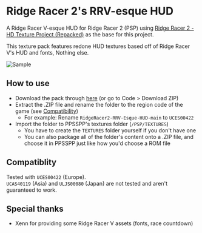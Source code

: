 # Ridge Racer 2's RRV-esque HUD

A Ridge Racer V-esque HUD for Ridge Racer 2 (PSP) using [Ridge Racer 2 - HD Texture Project (Repacked)](https://github.com/jcchikikomori/RidgeRacer2-HD-repacked) as the base for this project.

This texture pack features redone HUD textures based off of Ridge Racer V's HUD and fonts, Nothing else.

![Sample](https://github.com/dataDrawing/RidgeRacer2-RRV-Esque-HUD/blob/main/screenshots/UCES00422_00000.jpg?raw=true)

## How to use

- Download the pack through [here](https://github.com/dataDrawing/RidgeRacer2-RRV-Esque-HUD/archive/refs/heads/main.zip) (or go to Code > Download ZIP)
- Extract the .ZIP file and rename the folder to the region code of the game (see [Compatibility](https://github.com/dataDrawing/RidgeRacer2-RRV-Esque-HUD#compatiblity))
  - For example: Rename `RidgeRacer2-RRV-Esque-HUD-main` to `UCES00422`
- Import the folder to PPSSPP's textures folder (`/PSP/TEXTURES`)
  - You have to create the `TEXTURES` folder yourself if you don't have one
  - You can also package all of the folder's content onto a .ZIP file, and choose it in PPSSPP just like how you'd choose a ROM file

## Compatiblity

Tested with `UCES00422` (Europe).<br>`UCAS40119` (Asia) and `ULJS00080` (Japan) are not tested and aren't guaranteed to work.

## Special thanks
- Xenn for providing some Ridge Racer V assets (fonts, race countdown)